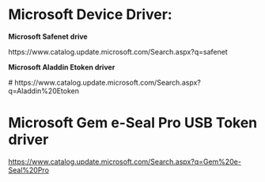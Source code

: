 # Microsoft Device Driver: 

<p style="margin-left:0px;text-align:justify;font-weight:bold;"><b></b>Microsoft Safenet drive</b></p>
https://www.catalog.update.microsoft.com/Search.aspx?q=safenet
<p style="margin-left:0px;text-align:justify;font-weight:bold;"><b>Microsoft Aladdin Etoken driver</b></p>
# 
https://www.catalog.update.microsoft.com/Search.aspx?q=Aladdin%20Etoken

# Microsoft Gem e-Seal Pro USB Token driver 
https://www.catalog.update.microsoft.com/Search.aspx?q=Gem%20e-Seal%20Pro


